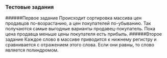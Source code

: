 ### Тестовые задания
######Первое задание
Происходит сортировка массива цен продавцов по-возрастанию, а цен покупателей по-убыванию.
Так получаются самые выгодные варианты продавец-покупатель. Пока цена продавца меньше цены покупателя есть прибыль.
######Второе задание
Каждое слово в массиве приводится к нижнему регистру и сравнивается с отражением этого слова.
Если они равны, то слово является полиндромом.
